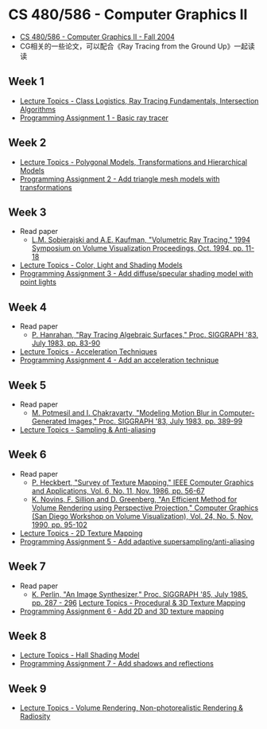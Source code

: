 # CS 480/586 - Computer Graphics II

* [CS 480/586 - Computer Graphics II - Fall 2004][1]
* CG相关的一些论文，可以配合《Ray Tracing from the Ground Up》一起读读


## Week 1

* [Lecture Topics - Class Logistics, Ray Tracing Fundamentals, Intersection Algorithms][2]
* [Programming Assignment 1 - Basic ray tracer][3]


## Week 2

* [Lecture Topics - Polygonal Models, Transformations and Hierarchical Models][4]
* [Programming Assignment 2 - Add triangle mesh models with transformations][5]


## Week 3

* Read paper
  * [L.M. Sobierajski and A.E. Kaufman, "Volumetric Ray Tracing," 1994 Symposium on Volume Visualization Proceedings, Oct. 1994, pp. 11-18][6]
* [Lecture Topics - Color, Light and Shading Models][7]
* [Programming Assignment 3 - Add diffuse/specular shading model with point lights][8]


## Week 4

* Read paper
  * [P. Hanrahan, "Ray Tracing Algebraic Surfaces," Proc. SIGGRAPH '83, July 1983, pp. 83-90][9]
* [Lecture Topics - Acceleration Techniques][10]
* [Programming Assignment 4 - Add an acceleration technique][11]


## Week 5

* Read paper
  * [M. Potmesil and I. Chakravarty, "Modeling Motion Blur in Computer-Generated Images," Proc. SIGGRAPH '83, July 1983, pp. 389-99][12]
* [Lecture Topics - Sampling & Anti-aliasing][13]


## Week 6

* Read paper
  * [P. Heckbert, "Survey of Texture Mapping," IEEE Computer Graphics and Applications, Vol. 6, No. 11, Nov. 1986, pp. 56-67][14]
  * [K. Novins, F. Sillion and D. Greenberg, "An Efficient Method for Volume Rendering using Perspective Projection," Computer Graphics (San Diego Workshop on Volume Visualization), Vol. 24, No. 5, Nov. 1990, pp. 95-102][15]
* [Lecture Topics - 2D Texture Mapping][16]
* [Programming Assignment 5 - Add adaptive supersampling/anti-aliasing][17]


## Week 7

* Read paper
  * [K. Perlin, "An Image Synthesizer," Proc. SIGGRAPH '85, July 1985, pp. 287 - 296][18]
[Lecture Topics - Procedural & 3D Texture Mapping][19]
* [Programming Assignment 6 - Add 2D and 3D texture mapping][20]


## Week 8

* [Lecture Topics - Hall Shading Model][21]
* [Programming Assignment 7 - Add shadows and reflections][22]


## Week 9

* [Lecture Topics - Volume Rendering, Non-photorealistic Rendering & Radiosity][23]



[1]:https://www.cs.drexel.edu/~david/Classes/CS586/
[2]:https://www.cs.drexel.edu/~david/Classes/CS586/Lectures/CGII_Pres1.pdf
[3]:https://www.cs.drexel.edu/~david/Classes/CS586/Assignment_1.html
[4]:https://www.cs.drexel.edu/~david/Classes/CS586/Lectures/CGII_Pres2.pdf
[5]:https://www.cs.drexel.edu/~david/Classes/CS586/Assignment_2.html
[6]:https://www.cs.drexel.edu/~david/Classes/Papers/p11-sobierajski.pdf
[7]:https://www.cs.drexel.edu/~david/Classes/CS586/Lectures/CGII_Pres3.pdf
[8]:https://www.cs.drexel.edu/~david/Classes/CS586/Assignment_3.html
[9]:https://www.cs.drexel.edu/~david/Classes/Papers/p83-hanrahan.pdf
[10]:https://www.cs.drexel.edu/~david/Classes/CS586/Lectures/CGII_Pres4.pdf
[11]:https://www.cs.drexel.edu/~david/Classes/CS586/Assignment_4.html
[12]:https://www.cs.drexel.edu/~david/Classes/Papers/p389-potmesil.pdf
[13]:https://www.cs.drexel.edu/~david/Classes/CS586/Lectures/CGII_Pres5.pdf
[14]:https://www.cs.drexel.edu/~david/Classes/Papers/heckbert_texsurv.pdf
[15]:https://www.cs.drexel.edu/~david/Classes/Papers/p95-novins.pdf
[16]:https://www.cs.drexel.edu/~david/Classes/CS586/Lectures/CGII_Pres6.pdf
[17]:https://www.cs.drexel.edu/~david/Classes/CS586/Assignment_5.html
[18]:https://www.cs.drexel.edu/~david/Classes/Papers/p287-perlin.pdf
[19]:https://www.cs.drexel.edu/~david/Classes/CS586/Lectures/CGII_Pres7.pdf
[20]:https://www.cs.drexel.edu/~david/Classes/CS586/Assignment_6.html
[21]:https://www.cs.drexel.edu/~david/Classes/CS586/Lectures/CGII_Pres8.pdf
[22]:https://www.cs.drexel.edu/~david/Classes/CS586/Assignment_7.html
[23]:https://www.cs.drexel.edu/~david/Classes/CS586/Lectures/CGII_Pres9.pdf
